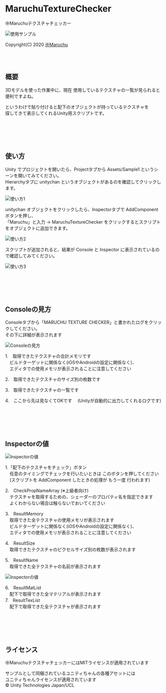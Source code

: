 # MaruchuTextureChecker

㊥Maruchuテクスチャチェッカー<br>

<img src="http://many.chu.jp/Unity/MaruchuTextureChecker/b/Sample1.png" alt="使用サンプル">

Copyright(C) 2020 [㊥Maruchu](https://twitter.com/Maruchu "㊥Maruchu")


<br><br>

## 概要

3Dモデルを使った作業中に、現在 使用しているテクスチャの一覧が見られると便利ですよね。<br>

というわけで貼り付けると配下のオブジェクトが持っているテクスチャを<br>
探してきて表示してくれるUnity用スクリプトです。


<br><br><br><br>

## 使い方

Unity でプロジェクトを開いたら、Projectタブから Assets/Sample1 というシーンを開いてみてください。<br>
Hierarchyタブに unitychan というオブジェクトがあるのを確認してクリックします。

<img src="http://many.chu.jp/Unity/MaruchuTextureChecker/b/Editor1.png" alt="使い方1">


unitychan オブジェクトをクリックしたら、Inspectorタブで AddComponent ボタンを押し、<br>
「Maruchu」と入力 → MaruchuTextureChecker をクリックするとスクリプトをオブジェクトに追加できます。

<img src="http://many.chu.jp/Unity/MaruchuTextureChecker/b/Editor2.png" alt="使い方2">


スクリプトが追加されると、結果が Console と Inspector に表示されているので確認してみてください。

<img src="http://many.chu.jp/Unity/MaruchuTextureChecker/b/Editor3.gif" alt="使い方3">




<br><br><br><br>

## Consoleの見方

Consoleタブから「MARUCHU TEXTURE CHECKER」と書かれたログをクリックしてください。<br>
その下に詳細が表示されます

<img src="http://many.chu.jp/Unity/MaruchuTextureChecker/b/Console1.png" alt="Consoleの見方">

1.　取得できたテクスチャの合計メモリです<br>
　ビルドターゲットに関係なく(iOSやAndroidの設定に関係なく)、<br>
　エディタでの使用メモリが表示されることに注意してください<br>

2.　取得できたテクスチャのサイズ別の枚数です<br>

3.　取得できたテクスチャの一覧です<br>

4.　ここから先は見なくてOKです
　(Unityが自動的に出力してくれるログです)


<br><br><br><br>

## Inspectorの値

<img src="http://many.chu.jp/Unity/MaruchuTextureChecker/b/Inspector1.png" alt="Inspectorの値">

1.「配下のテクスチャをチェック」ボタン<br>
　任意のタイミングでチェックを行いたいときは このボタンを押してください<br>
　(スクリプトを AddComponent したときの処理が もう一度 行われます)

2.　CheckPropNameArray (※上級者向け)<br>
　テクスチャを取得するための、シェーダーのプロパティ名を指定できます<br>
　よくわからない場合は触らないでおいてください

3.　ResultMemory<br>
　取得できた全テクスチャの使用メモリが表示されます<br>
　ビルドターゲットに関係なく(iOSやAndroidの設定に関係なく)、<br>
　エディタでの使用メモリが表示されることに注意してください<br>

4.　ResultSize<br>
　取得できたテクスチャのピクセルサイズ別の枚数が表示されます<br>

5.　ResultName<br>
　取得できた全テクスチャの名前が表示されます
 

<img src="http://many.chu.jp/Unity/MaruchuTextureChecker/b/Inspector2.png" alt="Inspectorの値">

6.　ResultMatList<br>
　配下で取得できた全マテリアルが表示されます<br>
7.　ResultTexList<br>
　配下で取得できた全テクスチャが表示されます


<br><br><br><br>

## ライセンス
㊥MaruchuテクスチャチェッカーにはMITライセンスが適用されています<br>

サンプルとして同梱されているユニティちゃんの各種アセットには<br>
ユニティちゃんライセンスが適用されています<br>
© Unity Technologies Japan/UCL

